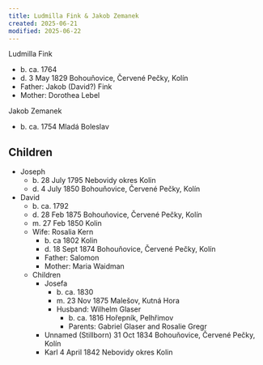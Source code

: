 ```yaml
---
title: Ludmilla Fink & Jakob Zemanek
created: 2025-06-21
modified: 2025-06-22
---
```


Ludmilla Fink

- b. ca. 1764
- d. 3 May 1829 Bohouňovice, Červené Pečky, Kolín
- Father: Jakob (David?) Fink
- Mother: Dorothea Lebel

Jakob Zemanek

- b. ca. 1754 Mladá Boleslav

## Children

- Joseph
	- b. 28 July 1795 Nebovidy okres Kolin
	- d. 4 July 1850 Bohouňovice, Červené Pečky, Kolín
- David
	- b. ca. 1792
	- d. 28 Feb 1875 Bohouňovice, Červené Pečky, Kolín
	- m. 27 Feb 1850 Kolin
	- Wife: Rosalia Kern
		- b. ca 1802 Kolin
		- d. 18 Sept 1874 Bohouňovice, Červené Pečky, Kolín
		- Father: Salomon
		- Mother: Maria Waidman
	- Children
		- Josefa
			- b. ca. 1830
			- m. 23 Nov 1875 Malešov, Kutná Hora
			- Husband: Wilhelm Glaser
				- b. ca. 1816 Hořepník, Pelhřimov
				- Parents: Gabriel Glaser and Rosalie Gregr
		- Unnamed (Stillborn) 31 Oct 1834 Bohouňovice, Červené Pečky, Kolín
		- Karl 4 April 1842 Nebovidy okres Kolin
